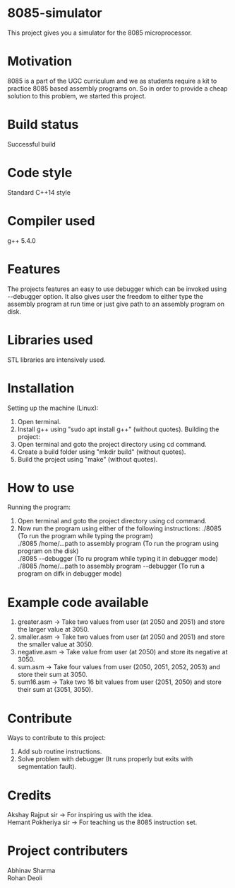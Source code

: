 # 8085-simulator
This project gives you a simulator for the 8085 microprocessor.

# Motivation
8085 is a part of the UGC curriculum and we as students require a kit to practice 8085 based assembly programs on. So in order to provide a cheap solution to this problem, we started this project.

# Build status
Successful build

# Code style
Standard C++14 style

# Compiler used
g++ 5.4.0

# Features
The projects features an easy to use debugger which can be invoked using --debugger option.
It also gives user the freedom to either type the assembly program at run time or just give path to an assembly program on disk.

# Libraries used
STL libraries are intensively used.

# Installation
Setting up the machine (Linux):
1. Open terminal.
2. Install g++ using "sudo apt install g++" (without quotes).
Building the project:
1. Open terminal and goto the project directory using cd command.
2. Create a build folder using "mkdir build" (without quotes).
3. Build the project using "make" (without quotes).

# How to use
Running the program:
1. Open terminal and goto the project directory using cd command.
2. Now run the program using either of the following instructions:
   ./8085 (To run the program while typing the program)  
   ./8085 /home/...path to assembly program (To run the program using program on the disk)  
   ./8085 --debugger (To ru program while typing it in debugger mode)  
   ./8085 /home/...path to assembly program --debugger (To run a program on difk in debugger mode)  

# Example code available
1. greater.asm -> Take two values from user (at 2050 and 2051) and store the larger value at 3050.
2. smaller.asm -> Take two values from user (at 2050 and 2051) and store the smaller value at 3050.
3. negative.asm -> Take value from user (at 2050) and store its negative at 3050.
4. sum.asm -> Take four values from user (2050, 2051, 2052, 2053) and store their sum at 3050.
5. sum16.asm -> Take two 16 bit values from user (2051, 2050) and store their sum at (3051, 3050).

# Contribute
Ways to contribute to this project:
1. Add sub routine instructions.
2. Solve problem with debugger (It runs properly but exits with segmentation fault).

# Credits
Akshay Rajput sir -> For inspiring us with the idea.  
Hemant Pokheriya sir -> For teaching us the 8085 instruction set.  

# Project contributers
Abhinav Sharma  
Rohan Deoli
